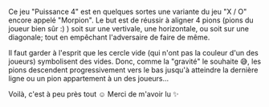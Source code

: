 Ce jeu "Puissance 4" est en quelques
sortes une variante du jeu "X / O"
encore appelé "Morpion".
Le but est 
de réussir à aligner 4 pions (pions 
du joueur bien sûr :) ) soit sur une 
vertivale, une horizontale, ou soit
sur une diagonale; tout en empêchant 
l'adversaire de faire de même.

Il faut garder à l'esprit que les 
cercle vide (qui n'ont pas la couleur 
d'un des joueurs) symbolisent 
des vides. Donc, comme la "gravité"
le souhaite 😅, les pions descendent 
progressivement vers le bas jusqu'à 
atteindre la dernière ligne ou un pion
appartement à un des joueurs...

Voilà, c'est à peu près tout ☺️
Merci de m'avoir lu ✨

